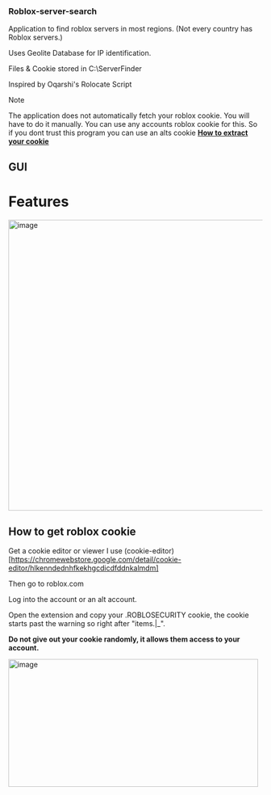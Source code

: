 ### Roblox-server-search

Application to find roblox servers in most regions.
(Not every country has Roblox servers.)

Uses Geolite Database for IP identification.

Files & Cookie stored in C:\ServerFinder

Inspired by Oqarshi's Rolocate Script

> [!NOTE]
> The application does not automatically fetch your roblox cookie. You will have to do it manually.
> You can use any accounts roblox cookie for this. So if you dont trust this program you can use an alts cookie
> [**How to extract your cookie**](#how-to-get-roblox-cookie)


## GUI 

# Features

<img width="798" height="576" alt="image" src="https://github.com/user-attachments/assets/667831e9-14ca-4063-85aa-0d2cebc2b7ed" />


## How to get roblox cookie

Get a cookie editor or viewer I use (cookie-editor)[https://chromewebstore.google.com/detail/cookie-editor/hlkenndednhfkekhgcdicdfddnkalmdm]

Then go to roblox.com

Log into the account or an alt account.

Open the extension and copy your .ROBLOSECURITY cookie, the cookie starts past the warning so right after "items.|_".

**Do not give out your cookie randomly, it allows them access to your account.**

<img width="495" height="253" alt="image" src="https://github.com/user-attachments/assets/14fa17cc-cdaf-41ba-bb76-02be75fcfc11" />


